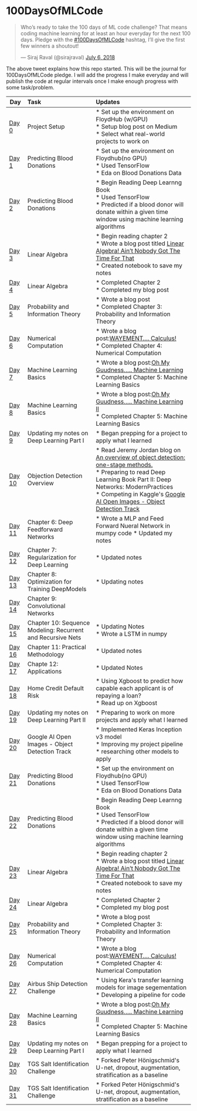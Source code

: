 # 100DaysOfMLCode  

<blockquote class="twitter-tweet" data-lang="en"><p lang="en" dir="ltr">Who’s ready to take the 100 days of ML code challenge? That means coding machine learning for at least an hour everyday for the next 100 days. Pledge with the <a href=https://twitter.com/William33712308/status/1015290320416894979">#100DaysOfMLCode</a> hashtag, I’ll give the first few winners a shoutout!</p>&mdash; Siraj Raval (@sirajraval) <a href="https://twitter.com/sirajraval/status/1014758160572141568?ref_src=twsrc%5Etfw">July 6, 2018</a></blockquote>

The above tweet explains how this repo started. This will be the journal for 100DaysOfMLCode pledge. I will add the progress I make everyday and will publish the code at regular intervals once I make enough progress with some task/problem.  

| Day        | Task           |   Updates      |   
| -------------- |:--------------|  :----------------- |  
| [Day 0](https://medium.com/@dskswu/siraj-raval-100-days-of-ml-coding-challenge-7b985d8a4e82) | Project Setup |* Set up the environment on FloydHub (w/GPU) </br> * Setup blog post on Medium  </br> * Select what real-world projects to work on|  
| [Day 1](https://github.com/MinuteswithMetrics/100-Days-Of-ML-Code/tree/master/Day1) | Predicting Blood Donations |* Set up the environment on Floydhub(no GPU) </br> * Used TensorFlow </br> * Eda on Blood Donations Data |  
| [Day 2](https://github.com/MinuteswithMetric/100-Days-Of-ML-Code/tree/master/Predicting%20Blood%20Donations) | Predicting Blood Donations |* Begin Reading Deep Learnng Book </br> * Used TensorFlow </br> * Predicted if a blood donor will donate within a given time window using machine learning algorithms|
| [Day 3](https://github.com/MinuteswithMetrics/100-Days-Of-ML-Code/tree/master/Day3) | Linear Algebra |* Begin reading chapter 2</br> * Wrote a blog post titled [Linear Algebra! Ain’t Nobody Got The Time For That](https://medium.com/@dskswu/linear-algebra-aint-nobody-got-the-time-for-that-ee0c98cfdf25 "Linear Algebra! Ain’t Nobody Got The Time For That") </br> * Created notebook to save my notes</br>   
| [Day 4](https://github.com/MinuteswithMetrics/100-Days-Of-ML-Code/tree/master/Day4) | Linear Algebra |* Completed Chapter 2 </br> * Completed my blog post|  
| [Day 5](https://github.com/MinuteswithMetrics/100-Days-Of-ML-Code/tree/master/Day5) |Probability and Information Theory |* Wrote a blog post </br> * Completed Chapter 3: Probability and Information Theory |  
| [Day 6](https://github.com/MinuteswithMetrics/100-Days-Of-ML-Code/tree/master/Day6) | Numerical Computation |* Wrote a blog post:[WAYEMENT…. Calculus!](https://medium.com/@dskswu/wayement-calculus-e7577fabd58f "WAYEMENT…. Calculus!t") </br> * Completed Chapter 4: Numerical Computation|  
| [Day 7](https://github.com/MinuteswithMetrics/100-Days-Of-ML-Code/tree/master/Day7) | Machine Learning Basics |* Wrote a blog post:[Oh My Guudness….. Machine Learning](https://medium.com/@dskswu/oh-my-guudness-machine-learning-46fc4acf745d "Oh My Guudness….. Machine Learning") </br> * Completed Chapter 5: Machine Learning Basics|   
| [Day 8](https://github.com/MinuteswithMetrics/100-Days-Of-ML-Code/tree/master/Day8) | Machine Learning Basics |* Wrote a blog post:[Oh My Guudness….. Machine Learning II](https://medium.com/@dskswu/oh-my-guudness-machine-learning-ii-1068a7abc09b "Oh My Guudness….. Machine Learning II") </br> * Completed Chapter 5: Machine Learning Basics| 
| [Day 9](https://github.com/MinuteswithMetrics/100-Days-Of-ML-Code/tree/master/Day9) | Updating my notes on Deep Learning Part I |* Began prepping for a project to apply what I learned |  
| [Day 10](https://github.com/MinuteswithMetrics/100-Days-Of-ML-Code/tree/master/Day10) | Objection Detection Overview |* Read Jeremy Jordan blog on [An overview of object detection: one-stage methods.](https://www.jeremyjordan.me/object-detection-one-stage/ "An overview of object detection: one-stage methods.") </br> * Preparing to read Deep Learning Book Part II: Deep Networks: ModernPractices </br> * Competing in Kaggle's  [Google AI Open Images - Object Detection Track ](https://www.kaggle.com/c/google-ai-open-images-object-detection-track "Google AI Open Images - Object Detection Track ") |  
| [Day 11](https://github.com/MinuteswithMetrics/100-Days-Of-ML-Code/tree/master/Day11) | Chapter 6: Deep Feedforward Networks |* Wrote a MLP and Feed Forward Nueral Network in mumpy code * Updated my notes </br>  |  
| [Day 12](https://github.com/MinuteswithMetrics/100-Days-Of-ML-Code/tree/master/Day12) | Chapter 7: Regularization for Deep Learning |* Updated notes|
| [Day 13](https://github.com/MinuteswithMetrics/100-Days-Of-ML-Code/tree/master/Day13) | Chapter 8: Optimization for Training DeepModels |* Updating notes | 
| [Day 14](https://github.com/MinuteswithMetrics/100-Days-Of-ML-Code/tree/master/Day14) | Chapter 9: Convolutional Networks ||* Updating notes |
| [Day 15](https://github.com/MinuteswithMetrics/100-Days-Of-ML-Code/tree/master/Day15) |Chapter 10: Sequence Modeling: Recurrent and Recursive Nets |* Updating Notes </br> * Wrote a LSTM in numpy |  
| [Day 16](https://github.com/MinuteswithMetrics/100-Days-Of-ML-Code/tree/master/Day16) | Chapter 11: Practical Methodology |* Updated notes |  
| [Day 17](https://github.com/MinuteswithMetrics/100-Days-Of-ML-Code/tree/master/Day17) | Chapte 12: Applications |* Updated Notes |   
| [Day 18](https://github.com/MinuteswithMetrics/100-Days-Of-ML-Code/tree/master/Day18) | Home Credit Default Risk |* Using Xgboost to predict how capable each applicant is of repaying a loan? </br> * Read up on Xgboost| 
| [Day 19](https://github.com/MinuteswithMetrics/100-Days-Of-ML-Code/tree/master/Day19) | Updating my notes on Deep Learning Part II |* Preparing to work on more projects and apply what I learned |  
| [Day 20](https://github.com/MinuteswithMetrics/100-Days-Of-ML-Code/tree/master/Day20) |Google AI Open Images - Object Detection Track |* Implemented Keras Inception v3 model </br> * Improving my project pipeline </br> * researching other models to apply | 
| [Day 21](https://github.com/MinuteswithMetrics/100-Days-Of-ML-Code/tree/master/Day21) | Predicting Blood Donations |* Set up the environment on Floydhub(no GPU) </br> * Used TensorFlow </br> * Eda on Blood Donations Data |  
| [Day 22](https://github.com/MinuteswithMetrics/100-Days-Of-ML-Code/tree/master/Day22) | Predicting Blood Donations |* Begin Reading Deep Learnng Book </br> * Used TensorFlow </br> * Predicted if a blood donor will donate within a given time window using machine learning algorithms|
| [Day 23](https://github.com/MinuteswithMetrics/100-Days-Of-ML-Code/tree/master/Day23) | Linear Algebra |* Begin reading chapter 2</br> * Wrote a blog post titled [Linear Algebra! Ain’t Nobody Got The Time For That](https://medium.com/@dskswu/linear-algebra-aint-nobody-got-the-time-for-that-ee0c98cfdf25 "Linear Algebra! Ain’t Nobody Got The Time For That") </br> * Created notebook to save my notes</br>  
| [Day 24](https://github.com/MinuteswithMetrics/100-Days-Of-ML-Code/tree/master/Day24) | Linear Algebra |* Completed Chapter 2 </br> * Completed my blog post|  
| [Day 25](https://github.com/MinuteswithMetrics/100-Days-Of-ML-Code/tree/master/Day25) |Probability and Information Theory |* Wrote a blog post </br> * Completed Chapter 3: Probability and Information Theory |  
| [Day 26](https://github.com/MinuteswithMetrics/100-Days-Of-ML-Code/tree/master/Day26) | Numerical Computation |* Wrote a blog post:[WAYEMENT…. Calculus!](https://medium.com/@dskswu/wayement-calculus-e7577fabd58f "WAYEMENT…. Calculus!t") </br> * Completed Chapter 4: Numerical Computation|  
| [Day 27](https://github.com/MinuteswithMetrics/100-Days-Of-ML-Code/tree/master/Day27) | Airbus Ship Detection Challenge |* Using Kera's transfer learning models for image segementation </br> * Developing a pipeline for code|   
| [Day 28](https://github.com/MinuteswithMetrics/100-Days-Of-ML-Code/tree/master/Day28) | Machine Learning Basics |* Wrote a blog post:[Oh My Guudness….. Machine Learning II](https://medium.com/@dskswu/oh-my-guudness-machine-learning-ii-1068a7abc09b "Oh My Guudness….. Machine Learning II") </br> * Completed Chapter 5: Machine Learning Basics| 
| [Day 29](https://github.com/MinuteswithMetrics/100-Days-Of-ML-Code/tree/master/Day29) | Updating my notes on Deep Learning Part I |* Began prepping for a project to apply what I learned |  
| [Day 30](https://github.com/MinuteswithMetrics/100-Days-Of-ML-Code/tree/master/Day30) | TGS Salt Identification Challenge |* Forked  Peter Hönigschmid's U-net, dropout, augmentation, stratification as a baseline| </br> * Working on a pipeline Unet and other models | 
| [Day 31](https://github.com/MinuteswithMetrics/100-Days-Of-ML-Code/tree/master/Day30) | TGS Salt Identification Challenge |* Forked  Peter Hönigschmid's U-net, dropout, augmentation, stratification as a baseline| </br> * Working on a pipeline Unet and other models | 
